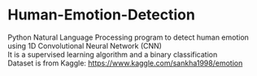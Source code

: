 # Human-Emotion-Detection
Python Natural Language Processing program to detect human emotion using 1D Convolutional Neural Network (CNN)\
It is a supervised learning algorithm and a binary classification\
Dataset is from Kaggle: https://www.kaggle.com/sankha1998/emotion
